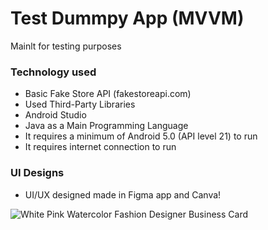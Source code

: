 # Test Dummpy App (MVVM)
Mainlt for testing purposes

### Technology used
- Basic Fake Store API (fakestoreapi.com)
- Used Third-Party Libraries
- Android Studio
- Java as a Main Programming Language
- It requires a minimum of Android 5.0 (API level 21) to run
- It requires internet connection to run


### UI Designs
- UI/UX designed made in Figma app and Canva!

![White   Pink Watercolor Fashion Designer Business Card](https://user-images.githubusercontent.com/68969199/230039372-6b0ded54-ba52-4132-b933-509c93714f01.png)
